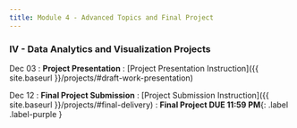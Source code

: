 ```yaml
---
title: Module 4 - Advanced Topics and Final Project
---
```

<h3 style="text-align: left; font-weight: bold;">IV - Data Analytics and Visualization Projects</h3> 




Dec 03
: **Project Presentation**
    : [Project Presentation Instruction]({{ site.baseurl }}/projects/#draft-work-presentation)

Dec 12
: **Final Project Submission**
    : [Project Submission Instruction]({{ site.baseurl }}/projects/#final-delivery)
: **Final Project DUE 11:59 PM**{: .label .label-purple }
